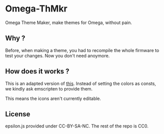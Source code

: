 # Omega-ThMkr

Omega Theme Maker, make themes for Omega, without pain.

## Why ?

Before, when making a theme, you had to recompile the whole firmware to test your changes. Now you don't need anoymore.

## How does it works ?

This is an adapted version of [this](https://github.com/Omega-Numworks/Omega/pull/501/commits/f6aee50127ce5aaf57989126fb2ddcd9611642a2). Instead of setting the colors as consts, we kindly ask emscripten to provide them.

This means the icons aren't currently editable.

## License

epsilon.js provided under CC-BY-SA-NC.
The rest of the repo is CC0.

